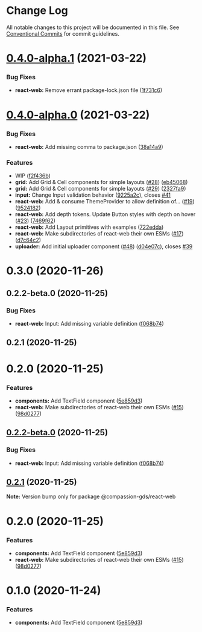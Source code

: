 # Change Log

All notable changes to this project will be documented in this file.
See [Conventional Commits](https://conventionalcommits.org) for commit guidelines.

# [0.4.0-alpha.1](https://github.com/compassion-gds/compassion-gds/compare/@compassion-gds/react-web@0.4.0-alpha.0...@compassion-gds/react-web@0.4.0-alpha.1) (2021-03-22)


### Bug Fixes

* **react-web:** Remove errant package-lock.json file ([1f731c6](https://github.com/compassion-gds/compassion-gds/commit/1f731c6952f44ec560a366d1d72d7deaea504aa5))





# [0.4.0-alpha.0](https://github.com/compassion-gds/compassion-gds/compare/@compassion-gds/react-web@0.3.0...@compassion-gds/react-web@0.4.0-alpha.0) (2021-03-22)


### Bug Fixes

* **react-web:** Add missing comma to package.json ([38a14a9](https://github.com/compassion-gds/compassion-gds/commit/38a14a9df224296602f675c07352dcb7f90c6ad1))


### Features

* WIP ([f2f436b](https://github.com/compassion-gds/compassion-gds/commit/f2f436bf0f512bbc46497798a0fa004adfbe223d))
* **grid:** Add Grid & Cell components for simple layouts ([#28](https://github.com/compassion-gds/compassion-gds/issues/28)) ([eb45068](https://github.com/compassion-gds/compassion-gds/commit/eb45068c1c6841f5518563e2e8f80bc4fef5ca66))
* **grid:** Add Grid & Cell components for simple layouts ([#29](https://github.com/compassion-gds/compassion-gds/issues/29)) ([2327fa9](https://github.com/compassion-gds/compassion-gds/commit/2327fa9741e24763704bd09a67da1e6aa068ff98))
* **input:** Change Input validation behavior ([9225a2c](https://github.com/compassion-gds/compassion-gds/commit/9225a2c743651bf6fc93103030fb7bffa30f36f4)), closes [#41](https://github.com/compassion-gds/compassion-gds/issues/41)
* **react-web:** Add & consume ThemeProvider to allow definition of… ([#19](https://github.com/compassion-gds/compassion-gds/issues/19)) ([9524182](https://github.com/compassion-gds/compassion-gds/commit/9524182d254081f69d9d5894353c7625b96cbbeb))
* **react-web:** Add depth tokens. Update Button styles with depth on hover ([#23](https://github.com/compassion-gds/compassion-gds/issues/23)) ([7469f62](https://github.com/compassion-gds/compassion-gds/commit/7469f62b871e06c8dbdd6fa24c7fa2eb3bea8712))
* **react-web:** Add Layout primitives with examples ([722edda](https://github.com/compassion-gds/compassion-gds/commit/722edda2ff60f9fd51a8df69b0132930563aa8bc))
* **react-web:** Make subdirectories of react-web their own ESMs ([#17](https://github.com/compassion-gds/compassion-gds/issues/17)) ([d7c64c2](https://github.com/compassion-gds/compassion-gds/commit/d7c64c2479b557c2fae3846729ba4b9b63ccfe76))
* **uploader:** Add initial uploader component ([#48](https://github.com/compassion-gds/compassion-gds/issues/48)) ([d04e07c](https://github.com/compassion-gds/compassion-gds/commit/d04e07cae952bdc2c3bae0a4025de6274fdb671a)), closes [#39](https://github.com/compassion-gds/compassion-gds/issues/39)





# 0.3.0 (2020-11-26)



## 0.2.2-beta.0 (2020-11-25)


### Bug Fixes

* **react-web:** Input: Add missing variable definition ([f068b74](https://github.com/compassion-gds/compassion-gds/commit/f068b744219df1bc4c327b08ddd3630fd3bc7341))



## 0.2.1 (2020-11-25)



# 0.2.0 (2020-11-25)


### Features

* **components:** Add TextField component ([5e859d3](https://github.com/compassion-gds/compassion-gds/commit/5e859d358b533f7907a4ae0ddeaefeec614e2a86))
* **react-web:** Make subdirectories of react-web their own ESMs ([#15](https://github.com/compassion-gds/compassion-gds/issues/15)) ([98d0277](https://github.com/compassion-gds/compassion-gds/commit/98d0277e49b722288d98ae5fff50d138fbdd531f))





## [0.2.2-beta.0](https://github.com/compassion-gds/compassion-gds/compare/v0.2.1...v0.2.2-beta.0) (2020-11-25)


### Bug Fixes

* **react-web:** Input: Add missing variable definition ([f068b74](https://github.com/compassion-gds/compassion-gds/commit/f068b744219df1bc4c327b08ddd3630fd3bc7341))





## [0.2.1](https://github.com/compassion-gds/compassion-gds/compare/v0.2.0...v0.2.1) (2020-11-25)

**Note:** Version bump only for package @compassion-gds/react-web





# 0.2.0 (2020-11-25)


### Features

* **components:** Add TextField component ([5e859d3](https://github.com/compassion-gds/compassion-gds/commit/5e859d358b533f7907a4ae0ddeaefeec614e2a86))
* **react-web:** Make subdirectories of react-web their own ESMs ([#15](https://github.com/compassion-gds/compassion-gds/issues/15)) ([98d0277](https://github.com/compassion-gds/compassion-gds/commit/98d0277e49b722288d98ae5fff50d138fbdd531f))





# 0.1.0 (2020-11-24)


### Features

* **components:** Add TextField component ([5e859d3](https://github.com/compassion-gds/compassion-gds/commit/5e859d358b533f7907a4ae0ddeaefeec614e2a86))
